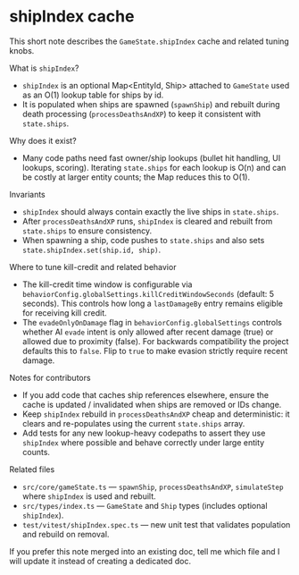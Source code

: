 # shipIndex cache

This short note describes the `GameState.shipIndex` cache and related tuning knobs.

What is `shipIndex`?

- `shipIndex` is an optional Map<EntityId, Ship> attached to `GameState` used as an O(1) lookup table for ships by id.
- It is populated when ships are spawned (`spawnShip`) and rebuilt during death processing (`processDeathsAndXP`) to keep it consistent with `state.ships`.

Why does it exist?

- Many code paths need fast owner/ship lookups (bullet hit handling, UI lookups, scoring). Iterating `state.ships` for each lookup is O(n) and can be costly at larger entity counts; the Map reduces this to O(1).

Invariants

- `shipIndex` should always contain exactly the live ships in `state.ships`.
- After `processDeathsAndXP` runs, `shipIndex` is cleared and rebuilt from `state.ships` to ensure consistency.
- When spawning a ship, code pushes to `state.ships` and also sets `state.shipIndex.set(ship.id, ship)`.

Where to tune kill-credit and related behavior

- The kill-credit time window is configurable via `behaviorConfig.globalSettings.killCreditWindowSeconds` (default: 5 seconds). This controls how long a `lastDamageBy` entry remains eligible for receiving kill credit.
- The `evadeOnlyOnDamage` flag in `behaviorConfig.globalSettings` controls whether AI `evade` intent is only allowed after recent damage (true) or allowed due to proximity (false). For backwards compatibility the project defaults this to `false`. Flip to `true` to make evasion strictly require recent damage.

Notes for contributors

- If you add code that caches ship references elsewhere, ensure the cache is updated / invalidated when ships are removed or IDs change.
- Keep `shipIndex` rebuild in `processDeathsAndXP` cheap and deterministic: it clears and re-populates using the current `state.ships` array.
- Add tests for any new lookup-heavy codepaths to assert they use `shipIndex` where possible and behave correctly under large entity counts.

Related files

- `src/core/gameState.ts` — `spawnShip`, `processDeathsAndXP`, `simulateStep` where `shipIndex` is used and rebuilt.
- `src/types/index.ts` — `GameState` and `Ship` types (includes optional `shipIndex`).
- `test/vitest/shipIndex.spec.ts` — new unit test that validates population and rebuild on removal.

If you prefer this note merged into an existing doc, tell me which file and I will update it instead of creating a dedicated doc.
